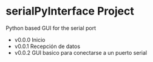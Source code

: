 # serialPyInterface Project

Python based GUI for the serial port

- v0.0.0 Inicio 
- v0.0.1 Recepción de datos
- v0.0.2 GUI basico para conectarse a un puerto serial
